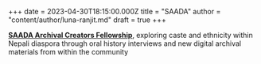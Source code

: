 +++
date = 2023-04-30T18:15:00.000Z
title = "SAADA"
author = "content/author/luna-ranjit.md"
draft = true
+++

**[SAADA Archival Creators Fellowship](https://www.saada.org/acfp2021)**, exploring caste and ethnicity within Nepali diaspora through oral history interviews and new digital archival materials from within the community
